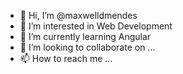 - 👋 Hi, I’m @maxwelldmendes
- 👀 I’m interested in Web Development
- 🌱 I’m currently learning Angular
- 💞️ I’m looking to collaborate on ...
- 📫 How to reach me ...

<!---
maxwelldmendes/maxwelldmendes is a ✨ special ✨ repository because its `README.md` (this file) appears on your GitHub profile.
You can click the Preview link to take a look at your changes.
--->
